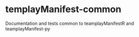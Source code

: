 # templayManifest-common
Documentation and tests common to teamplayManifestR and teamplayManifest-py
